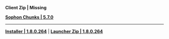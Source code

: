**Client Zip | Missing**

**[Sophon Chunks | 5.7.0](https://sg-downloader-api.hoyoverse.com/downloader/sophon_chunk/api/getBuild?branch=main&package_id=ScSYQBFhu9&password=bDL4JUHL625x&tag=5.7.0)**

---

**[Installer | 1.8.0.264](https://download-porter.hoyoverse.com/download-porter/2025/07/08/GenshinImpact_install_202506091241.exe?trace_key=GenshinImpact_install_ua_ca54b7298625)** | **[Launcher Zip | 1.8.0.264](https://hyp-webstatic.hoyoverse.com/hyp-client/VYTpXlbWo8_1.8.0.264_1_1_cps_hyp_global_VYTpXlbWo8_22hoyoverse_202506181445_aRKFvJel.zip)**
